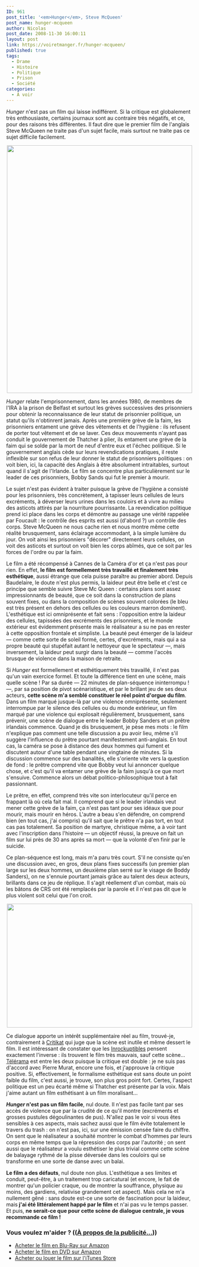 ```yaml
---
ID: 961
post_title: '<em>Hunger</em>, Steve McQueen'
post_name: hunger-mcqueen
author: Nicolas
post_date: 2008-11-30 16:00:11
layout: post
link: https://voiretmanger.fr/hunger-mcqueen/
published: true
tags:
  - Drame
  - Histoire
  - Politique
  - Prison
  - Société
categories:
  - À voir
---
```

<p><em>Hunger</em> n'est pas un film qui laisse indifférent. Si la critique est globalement très enthousiaste, certains journaux sont au contraire très négatifs, et ce, pour des raisons très différentes. Il faut dire que le premier film de l'anglais Steve McQueen ne traite pas d'un sujet facile, mais surtout ne traite pas ce sujet difficile facilement.</p>
<p style="text-align: center;"><a href="http://www.allocine.fr/film/fichefilm_gen_cfilm=115096.html"><img class="size-full wp-image-962 aligncenter" title="hunger" src="https://voiretmanger.fr/wp-content/uploads/2008/11/hunger.jpg" alt="" width="500" height="666" /></a></p>
<p><em>Hunger</em> relate l'emprisonnement, dans les années 1980, de membres de l'IRA à la prison de Belfast et surtout les grèves successives des prisonniers pour obtenir la reconnaissance de leur statut de prisonnier politique, un statut qu'ils n'obtinrent jamais. Après une première grève de la faim, les prisonniers entament une grève des vêtements et de l'hygiène : ils refusent de porter tout vêtement et de se laver. Ces deux mouvements n'ayant pas conduit le gouvernement de Thatcher à plier, ils entament une grève de la faim qui se solde par la mort de neuf d'entre eux et l'échec politique. Si le gouvernement anglais cède sur leurs revendications pratiques, il reste inflexible sur son refus de leur donner le statut de prisonniers politiques : on voit bien, ici, la capacité des Anglais à être absolument intraitables, surtout quand il s'agit de l'Irlande. Le film se concentre plus particulièrement sur le leader de ces prisonniers, Bobby Sands qui fut le premier à mourir.</p>
<p>Le sujet n'est pas évident à traiter puisque la grève de l'hygiène a consisté pour les prisonniers, très concrètement, à tapisser leurs cellules de leurs excréments, à déverser leurs urines dans les couloirs et à vivre au milieu des asticots attirés par la nourriture pourrissante. La revendication politique prend ici place dans les corps et démontre au passage une vérité rappelée par Foucault : le contrôle des esprits est aussi (d'abord ?) un contrôle des corps. Steve McQueen ne nous cache rien et nous montre même cette réalité brusquement, sans éclairage accommodant, à la simple lumière du jour. On voit ainsi les prisonniers "décorer" directement leurs cellules, on voit des asticots et surtout on voit bien les corps abîmés, que ce soit par les forces de l'ordre ou par la faim.</p>
<p>Le film a été récompensé à Cannes de la Caméra d'or et ça n'est pas pour rien. En effet, <strong>le film est formellement très travaillé et finalement très esthétique</strong>, aussi étrange que cela puisse paraître au premier abord. Depuis Baudelaire, le doute n'est plus permis, la laideur peut être belle et c'est ce principe que semble suivre Steve Mc Queen : certains plans sont assez impressionnants de beauté, que ce soit dans la construction de plans souvent fixes, ou dans la composition de scènes souvent colorées (le bleu est très présent en dehors des cellules ou les couleurs marron dominent). L'esthétique est ici omniprésente et fait sens : l'opposition entre la laideur des cellules, tapissées des excréments des prisonniers, et le monde extérieur est évidemment présente mais le réalisateur a su ne pas en rester à cette opposition frontale et simpliste. La beauté peut émerger de la laideur — comme cette sorte de soleil formé, certes, d'excréments, mais qui a sa propre beauté qui stupéfait autant le nettoyeur que le spectateur —, mais inversement, la laideur peut surgir dans la beauté — comme l'accès brusque de violence dans la maison de retraite.</p>
<p>Si <em>Hunger</em> est formellement et esthétiquement très travaillé, il n'est pas qu'un vain exercice formel. Et toute la différence tient en une scène, mais quelle scène ! Par sa durée — 22 minutes de plan-séquence ininterrompu ! —, par sa position de pivot scénaristique, et par le brillant jeu de ses deux acteurs, <strong>cette scène m'a semblé constituer le réel point d'orgue du film</strong>. Dans un film marqué jusque-là par une violence omniprésente, seulement interrompue par le silence des cellules ou du monde extérieur, un film marqué par une violence qui explosait régulièrement, brusquement, sans prévenir, une scène de dialogue entre le leader Bobby Sanders et un prêtre irlandais commence. Quand je dis brusquement, je pèse mes mots : le film n'explique pas comment une telle discussion a pu avoir lieu, même s'il suggère l'influence du prêtre pourtant manifestement anti-anglais. En tout cas, la caméra se pose à distance des deux hommes qui fument et discutent autour d'une table pendant une vingtaine de minutes. Si la discussion commence sur des banalités, elle s'oriente vite vers la question de fond : le prêtre comprend vite que Bobby veut lui annoncer quelque chose, et c'est qu'il va entamer une grève de la faim jusqu'à ce que mort s'ensuive. Commence alors un débat politico-philosophique tout à fait passionnant.</p>
<p>Le prêtre, en effet, comprend très vite son interlocuteur qu'il perce en frappant là où cela fait mal. Il comprend que si le leader irlandais veut mener cette grève de la faim, ça n'est pas tant pour ses idéaux que pour mourir, mais mourir en héros. L'autre a beau s'en défendre, on comprend bien (en tout cas, j'ai compris) qu'il sait que le prêtre n'a pas tort, en tout cas pas totalement. Sa position de martyre, christique même, a à voir tant avec l'inscription dans l'histoire — un objectif réussi, la preuve on fait un film sur lui près de 30 ans après sa mort — que la volonté d'en finir par le suicide.</p>
<p>Ce plan-séquence est long, mais m'a paru très court. S'il ne consiste qu'en une discussion avec, en gros, deux plans fixes successifs (un premier plan large sur les deux hommes, un deuxième plan serré sur le visage de Boddy Sanders), on ne s'ennuie pourtant jamais grâce au talent des deux acteurs, brillants dans ce jeu de réplique. Il s'agit réellement d'un combat, mais où les bâtons de CRS ont été remplacés par la parole et il n'est pas dit que le plus violent soit celui que l'on croit.</p>
<p style="text-align: center;"><img class="size-full wp-image-966 aligncenter" title="g169901101539107" src="https://voiretmanger.fr/wp-content/uploads/2008/11/g169901101539107.jpg" alt="" width="500" height="333" /></p>
<p>Ce dialogue apporte un intérêt supplémentaire réel au film, trouvé-je, contrairement à <a href="http://www.critikat.com/Hunger.html">Critikat</a> qui juge que la scène est inutile et même dessert le film. Il est intéressant de constater que les <a href="http://www.lesinrocks.com//hunger/?original_url=cine/cinema-article/critique/hunger/">Inrockuptibles</a> pensent exactement l'inverse : ils trouvent le film très mauvais, sauf cette scène... <a href="http://www.telerama.fr/cinema/films/hunger,346656,critique.php">Télérama</a> est entre les deux puisque la critique est double : je ne suis pas d'accord avec Pierre Murat, encore une fois, et j'approuve la critique positive. Si, effectivement, le formalisme esthétique est sans doute un point faible du film, c'est aussi, je trouve, son plus gros point fort. Certes, l'aspect politique est un peu écarté même si Thatcher est présente par la voix. Mais j'aime autant un film esthétisant à un film moralisant...</p>
<p><em><strong>H</strong><strong>unger</strong></em><strong> n'est pas un film facile</strong>, nul doute. Il n'est pas facile tant par ses accès de violence que par la crudité de ce qu'il montre (excréments et grosses pustules dégoulinantes de pus). N'allez pas le voir si vous êtes sensibles à ces aspects, mais sachez aussi que le film évite totalement le travers du trash : on n'est pas, ici, sur une émission censée faire du chiffre. On sent que le réalisateur a souhaité montrer le combat d'hommes par leurs corps en même temps que la répression des corps par l'autorité ; on sent aussi que le réalisateur a voulu esthétiser le plus trivial comme cette scène de balayage rythmé de la pisse déversée dans les couloirs qui se transforme en une sorte de danse avec un balai.</p>
<p><strong>Le film a des défauts</strong>, nul doute non plus. L'esthétique a ses limites et conduit, peut-être, à un traitement trop caricatural (et encore, le fait de montrer qu'un policier craque, ou de montrer la souffrance, physique au moins, des gardiens, relativise grandement cet aspect). Mais cela ne m'a nullement gêné : sans doute est-ce une sorte de fascination pour la laideur, mais<strong> j'</strong><strong>ai été littéralement happé par le film</strong> et n'ai pas vu le temps passer. Et puis, <strong>ne serait-ce que pour cette scène de dialogue centrale, je vous recommande ce film !</strong></p>

<div class="amazon">
<h3>Vous voulez m'aider ? ((<a href="https://voiretmanger.fr/soutien/">À propos de la publicité…</a>))</h3>
<ul>
	<li><a href="http://www.amazon.fr/gp/product/B006QP0CAG/ref=as_li_ss_tl?ie=UTF8&tag=leblogdenic07-21&linkCode=as2&camp=1642&creative=19458&creativeASIN=B006QP0CAG">Acheter le film en Blu-Ray sur Amazon</a></li>
	<li><a href="http://www.amazon.fr/gp/product/B006M44KCM/ref=as_li_ss_tl?ie=UTF8&tag=leblogdenic07-21&linkCode=as2&camp=1642&creative=19458&creativeASIN=B006M44KCM">Acheter le film en DVD sur Amazon</a></li>
	<li><a href="https://itunes.apple.com/fr/movie/hunger-vost/id507658255">Acheter ou louer le film sur l'iTunes Store</a></li>
</ul>
</div>